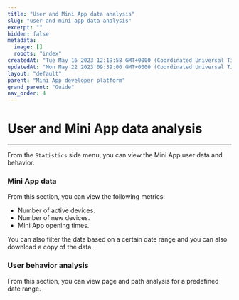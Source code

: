 ```yaml
---
title: "User and Mini App data analysis"
slug: "user-and-mini-app-data-analysis"
excerpt: ""
hidden: false
metadata: 
  image: []
  robots: "index"
createdAt: "Tue May 16 2023 12:19:58 GMT+0000 (Coordinated Universal Time)"
updatedAt: "Mon May 22 2023 09:39:00 GMT+0000 (Coordinated Universal Time)"
layout: "default"
parent: "Mini App developer platform"
grand_parent: "Guide"
nav_order: 4
---
```

# User and Mini App data analysis
***

From the `Statistics` side menu, you can view the Mini App user data and behavior.

### Mini App data

From this section, you can view the following metrics:

- Number of active devices.
- Number of new devices.
- Mini App opening times.

You can also filter the data based on a certain date range and you can also download a copy of the data.

### User behavior analysis

From this section, you can view page and path analysis for a predefined date range.
